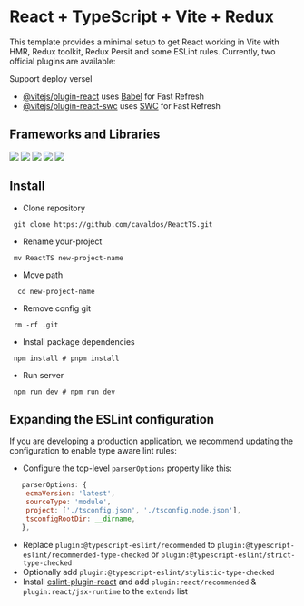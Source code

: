# React + TypeScript + Vite + Redux

This template provides a minimal setup to get React working in Vite with HMR, Redux toolkit, Redux Persit and some ESLint rules.
Currently, two official plugins are available:

Support deploy versel 

- [@vitejs/plugin-react](https://github.com/vitejs/vite-plugin-react/blob/main/packages/plugin-react/README.md) uses [Babel](https://babeljs.io/) for Fast Refresh
- [@vitejs/plugin-react-swc](https://github.com/vitejs/vite-plugin-react-swc) uses [SWC](https://swc.rs/) for Fast Refresh

## Frameworks and Libraries

<img src="https://img.shields.io/badge/react-%2320232a.svg?style=for-the-badge&logo=react&logoColor=%2361DAFB"> <img src="https://img.shields.io/badge/Redux-593D88?style=for-the-badge&logo=redux&logoColor=white"> <img src="https://img.shields.io/badge/TypeScript-007ACC?style=for-the-badge&logo=typescript&logoColor=white"> <img src="https://img.shields.io/badge/axios-671ddf?&style=for-the-badge&logo=axios&logoColor=white q"> <img src="https://img.shields.io/badge/Tailwind_CSS-38B2AC?style=for-the-badge&logo=tailwind-css&logoColor=white">

## Install

- Clone repository

```shell
 git clone https://github.com/cavaldos/ReactTS.git
```

- Rename your-project

```shell
 mv ReactTS new-project-name
```

- Move path

```shell
  cd new-project-name
```

- Remove config git

```shell
 rm -rf .git
```

- Install package dependencies

```shell
 npm install # pnpm install
```

- Run server

```shell
 npm run dev # npm run dev
```

## Expanding the ESLint configuration

If you are developing a production application, we recommend updating the configuration to enable type aware lint rules:

- Configure the top-level `parserOptions` property like this:

```js
   parserOptions: {
    ecmaVersion: 'latest',
    sourceType: 'module',
    project: ['./tsconfig.json', './tsconfig.node.json'],
    tsconfigRootDir: __dirname,
   },
```

- Replace `plugin:@typescript-eslint/recommended` to `plugin:@typescript-eslint/recommended-type-checked` or `plugin:@typescript-eslint/strict-type-checked`
- Optionally add `plugin:@typescript-eslint/stylistic-type-checked`
- Install [eslint-plugin-react](https://github.com/jsx-eslint/eslint-plugin-react) and add `plugin:react/recommended` & `plugin:react/jsx-runtime` to the `extends` list
